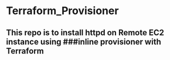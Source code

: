 # Terraform_Provisioner
## This repo is to install httpd on Remote EC2 instance using ###inline provisioner with Terraform
